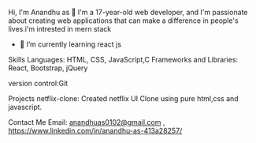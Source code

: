 
Hi, I'm Anandhu as 👋
I'm a 17-year-old  web developer, and I'm passionate about creating web applications that can make a difference in people's lives.i'm intrested in mern stack

- 🌱 I’m currently learning react js

Skills
Languages: HTML, CSS, JavaScript,C
Frameworks and Libraries: React, Bootstrap, jQuery






version control:Git


Projects
netflix-clone: Created netflix UI Clone using pure html,css and javascript.


Contact Me
Email: anandhuas0102@gmail.com ,
https://www.linkedin.com/in/anandhu-as-413a28257/

